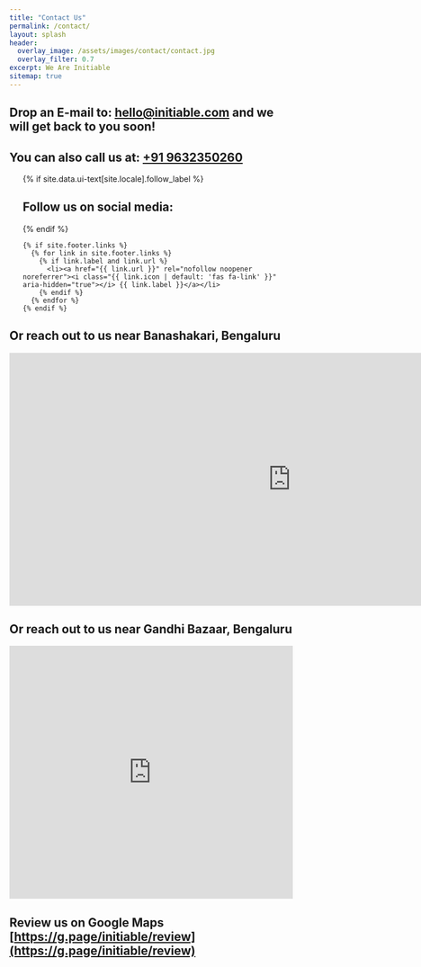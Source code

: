 ```yaml
---
title: "Contact Us"
permalink: /contact/
layout: splash
header:
  overlay_image: /assets/images/contact/contact.jpg
  overlay_filter: 0.7
excerpt: We Are Initiable
sitemap: true
---
```


## Drop an E-mail to: [hello@initiable.com](mailto:hello@initiable.com) and we will get back to you soon!

## You can also call us at: [+91 9632350260](tel:+919632350260)

<div class="page__footer-follow">
  <ul class="social-icons">
    {% if site.data.ui-text[site.locale].follow_label %}
      <h2>Follow us on social media: </h2>
    {% endif %}

    {% if site.footer.links %}
      {% for link in site.footer.links %}
        {% if link.label and link.url %}
          <li><a href="{{ link.url }}" rel="nofollow noopener noreferrer"><i class="{{ link.icon | default: 'fas fa-link' }}" aria-hidden="true"></i> {{ link.label }}</a></li>
        {% endif %}
      {% endfor %}
    {% endif %}

  </ul>
</div>  

## Or reach out to us near **Banashakari, Bengaluru**

<iframe width="1000" height="450" frameborder="0" style="border:0"
src="https://www.google.com/maps/embed/v1/place?q=initiable&key=AIzaSyAnGlHC_Jm1didgT9EbTnQ_J4CeJCip9Uo" allowfullscreen></iframe>

## Or reach out to us near **Gandhi Bazaar, Bengaluru**

<iframe width="100%" height="450" frameborder="0" style="border:0"
src="https://www.google.com/maps/embed/v1/place?q=place_id:ChIJAyY7YKQVrjsRu3dYr5eWtZE&key=AIzaSyAnGlHC_Jm1didgT9EbTnQ_J4CeJCip9Uo" allowfullscreen></iframe>

## Review us on Google Maps [https://g.page/initiable/review](https://g.page/initiable/review)
